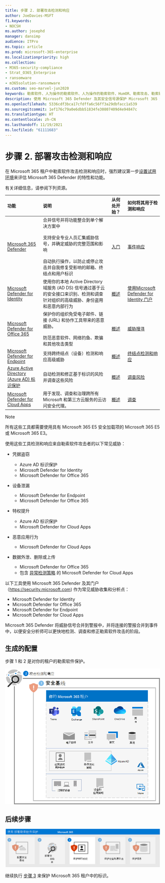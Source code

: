 ```yaml
---
title: 步骤 2. 部署攻击检测和响应
author: JoeDavies-MSFT
f1.keywords:
- NOCSH
ms.author: josephd
manager: dansimp
audience: ITPro
ms.topic: article
ms.prod: microsoft-365-enterprise
ms.localizationpriority: high
ms.collection:
- M365-security-compliance
- Strat_O365_Enterprise
- ransomware
- m365solution-ransomware
ms.custom: seo-marvel-jun2020
keywords: 勒索软件、人为操作的勒索软件、人为操作的勒索软件、HumOR、勒索攻击、勒索软件攻击、加密、加密病毒、零信任
description: 使用 Microsoft 365 Defender 及其安全信号源保护 Microsoft 365 资源免受勒索软件攻击。
ms.openlocfilehash: 5336cdf3bca17cfdffa6c56ff3a29dbfacc1a539
ms.sourcegitcommit: 1ef176c79a0e6dbb51834fe30807409d4e94847c
ms.translationtype: HT
ms.contentlocale: zh-CN
ms.lasthandoff: 11/19/2021
ms.locfileid: "61111683"
---
```

# <a name="step-2-deploy-attack-detection-and-response"></a>步骤 2. 部署攻击检测和响应

在 Microsoft 365 租户中勒索软件攻击检测和响应时，强烈建议第一步[设置试用环境](/microsoft-365/security/defender/eval-overview)来评估 Microsoft 365 Defender 的特性和功能。

有关详细信息，请参阅下列资源。

| 功能 | 说明 | 从何处开始？ | 如何将其用于检测和响应 |
|:-------|:-----|:-------|:-------|
| [Microsoft 365 Defender](/microsoft-365/security/defender) | 合并信号并将功能整合到单个解决方案中 <br><br> 支持安全专业人员汇集威胁信号，并确定威胁的完整范围和影响 <br><br> 自动执行操作，以防止或停止攻击并自我修复受影响的邮箱、终结点和用户标识 | [入门](/microsoft-365/security/defender/get-started) | [事件响应](/microsoft-365/security/defender/incidents-overview) |
| [Microsoft Defender for Identity](/defender-for-identity/what-is) |  使用你的本地 Active Directory 域服务 (AD DS) 信号通过基于云的安全接口来识别、检测和调查针对组织的高级威胁、身份盗用和恶意内部行为 | [概述](/defender-for-identity/what-is) | [使用Microsoft Defender for Identity 门户](/defender-for-identity/workspace-portal) |
| [Microsoft Defender for Office 365](/microsoft-365/security/office-365-security) | 保护你的组织免受电子邮件、链接 (URL) 和协作工具带来的恶意威胁。 <br><br> 防范恶意软件、网络钓鱼、欺骗和其他攻击类型  | [概述](/microsoft-365/security/office-365-security/overview) | [威胁搜寻](/microsoft-365/security/office-365-security/threat-hunting-in-threat-explorer) |
| [Microsoft Defender for Endpoint](/microsoft-365/security/defender-endpoint) | 支持跨终结点（设备）检测和响应高级威胁 | [概述](/microsoft-365/security/defender-endpoint/microsoft-defender-endpoint)  | [终结点检测和响应](/microsoft-365/security/defender-endpoint/overview-endpoint-detection-response) |
| [Azure Active Directory (Azure AD) 标识保护](/azure/active-directory/identity-protection/) | 自动检测和修正基于标识的风险并调查这些风险 | [概述](/azure/active-directory/identity-protection/overview-identity-protection) | [调查风险](/azure/active-directory/identity-protection/howto-identity-protection-investigate-risk) |
| [Microsoft Defender for Cloud Apps](/cloud-app-security) | 用于发现、调查和治理跨所有 Microsoft 和第三方云服务的云访问安全代理。 | [概述](/cloud-app-security/what-is-cloud-app-security) | [调查](/cloud-app-security/investigate) |

>[!Note]
>所有这些工具都需要使用具有 Microsoft 365 E5 安全加载项的 Microsoft 365 E5 或 Microsoft 365 E3。
>

使用这些工具检测和响应来自勒索软件攻击者的以下常见威胁：

- 凭据盗窃

   - Azure AD 标识保护
   - Microsoft Defender for Identity
   - Microsoft Defender for Office 365

- 设备泄漏

   - Microsoft Defender for Endpoint
   - Microsoft Defender for Office 365

- 特权提升

   - Azure AD 标识保护
   - Microsoft Defender for Cloud Apps

- 恶意应用行为

   - Microsoft Defender for Cloud Apps

- 数据外泄、删除或上传

   - Microsoft Defender for Office 365
   - 包含 [异常检测策略](/cloud-app-security/anomaly-detection-policy#ransomware-activity) 的 Microsoft Defender for Cloud Apps

以下工具使用 Microsoft 365 Defender 及其门户（https://security.microsoft.com) 作为常见威胁收集和分析点：

- Microsoft Defender for Identity
- Microsoft Defender for Office 365
- Microsoft Defender for Endpoint
- Microsoft Defender for Cloud Apps

Microsoft 365 Defender 将威胁信号合并到警报中，并将连接的警报合并到事件中，以便安全分析师可以更快地检测、调查和修正勒索软件攻击的阶段。

## <a name="resulting-configuration"></a>生成的配置

步骤 1 和 2 是对你的租户的勒索软件保护。

![步骤 2 之后是对你的 Microsoft 365 租户的勒索软件保护](../media/ransomware-protection-microsoft-365/ransomware-protection-microsoft-365-architecture-step2.png)

## <a name="next-step"></a>后续步骤

[![步骤 3 是 Microsoft 365 的勒索软件保护](../media/ransomware-protection-microsoft-365/ransomware-protection-microsoft-365-step3.png)](ransomware-protection-microsoft-365-identities.md)

继续执行 [步骤 3](ransomware-protection-microsoft-365-identities.md) 来保护 Microsoft 365 租户中的标识。
